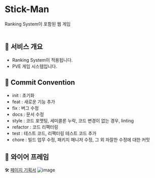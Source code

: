 # Stick-Man

Ranking System이 포함된 웹 게임
<br><br>

## 📌 서비스 개요

- Ranking System이 적용됩니다.
- PVE 게임 시스템입니다.

## 📌 Commit Convention

- init : 초기화
- feat : 새로운 기능 추가
- fix : 버그 수정
- docs : 문서 수정
- style : 코드 포맷팅, 세미콜론 누락, 코드 변경이 없는 경우, linting
- refactor : 코드 리팩터링
- test : 테스트 코드, 리팩터링 테스트 코드 추가
- chore : 빌드 업무 수정, 패키지 매니저 수정, 그 외 자잘한 수정에 대한 커밋

## 📌 와이어 프레임
:hammer_and_wrench: [페이지 기획서](https://miro.com/app/board/uXjVPWA834Y=/?share_link_id=887730091007)
![image](https://user-images.githubusercontent.com/92001468/190720564-b777b6cd-d051-4b7a-a012-1cee2ca419e6.png)